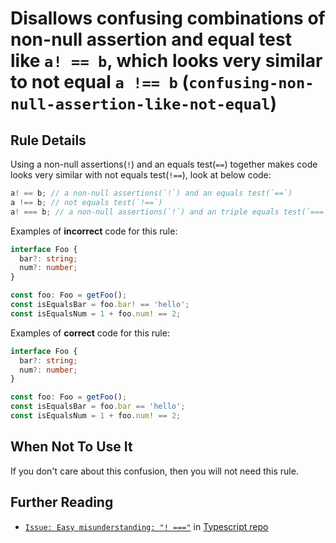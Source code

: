 # Disallows confusing combinations of non-null assertion and equal test like `a! == b`, which looks very similar to not equal `a !== b` (`confusing-non-null-assertion-like-not-equal`)

## Rule Details

Using a non-null assertions(`!`) and an equals test(`==`) together makes code looks very similar with not equals test(`!==`), look at below code:

```typescript
a! == b; // a non-null assertions(`!`) and an equals test(`==`)
a !== b; // not equals test(`!==`)
a! === b; // a non-null assertions(`!`) and an triple equals test(`===`)
```

Examples of **incorrect** code for this rule:

```ts
interface Foo {
  bar?: string;
  num?: number;
}

const foo: Foo = getFoo();
const isEqualsBar = foo.bar! == 'hello';
const isEqualsNum = 1 + foo.num! == 2;
```

Examples of **correct** code for this rule:

```ts
interface Foo {
  bar?: string;
  num?: number;
}

const foo: Foo = getFoo();
const isEqualsBar = foo.bar == 'hello';
const isEqualsNum = 1 + foo.num! == 2;
```

## When Not To Use It

If you don't care about this confusion, then you will not need this rule.

## Further Reading

- [`Issue: Easy misunderstanding: "! ==="`](https://github.com/microsoft/TypeScript/issues/37837) in [Typescript repo](https://github.com/microsoft/TypeScript)
